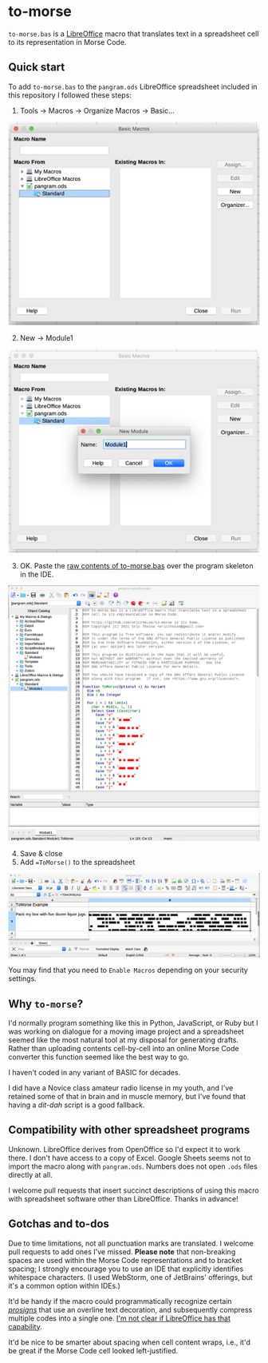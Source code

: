 # to-morse

`to-morse.bas` is a [LibreOffice](https://www.libreoffice.org/) macro that translates text in a spreadsheet cell to its representation in Morse Code.

## Quick start

To add `to-morse.bas` to the `pangram.ods` LibreOffice spreadsheet included in this repository I followed these steps:

  1. Tools → Macros → Organize Macros → Basic…

  ![Screenshot of first dialog box](./screenshots/1-basic.png)

  2. New → Module1

  ![Screenshot of second dialog box](./screenshots/2-module1.png)

  3. OK. Paste the [raw contents of to-morse.bas](https://raw.githubusercontent.com/erictheise/to-morse/main/to-morse.bas) over the program skeleton in the IDE.

  ![Screenshot of the macro contained in the IDE](./screenshots/3-IDE.png)

  4. Save & close
  5. Add `=ToMorse()` to the spreadsheet

![Screenshot of to-morse translating the pangram to Morse Code](./screenshots/4-results.png)

You may find that you need to `Enable Macros` depending on your security settings.


## Why `to-morse`?

I'd normally program something like this in Python, JavaScript, or Ruby but I was working on dialogue for a moving image project and a spreadsheet seemed like the most natural tool at my disposal for generating drafts. Rather than uploading contents cell-by-cell into an online Morse Code converter this function seemed like the best way to go.

I haven't coded in any variant of BASIC for decades.

I did have a Novice class amateur radio license in my youth, and I've retained some of that in brain and in muscle memory, but I've found that having a _dit-dah_ script is a good fallback.


## Compatibility with other spreadsheet programs

Unknown. LibreOffice derives from OpenOffice so I'd expect it to work there. I don't have access to a copy of Excel. Google Sheets seems not to import the macro along with `pangram.ods`. Numbers does not open `.ods` files directly at all.

I welcome pull requests that insert succinct descriptions of using this macro with spreadsheet software other than LibreOffice. Thanks in advance!


## Gotchas and to-dos

Due to time limitations, not all punctuation marks are translated. I welcome pull requests to add ones I've missed. __Please note__ that non-breaking spaces are used within the Morse Code representations and to bracket spacing; I strongly encourage you to use an IDE that explicitly identifies whitespace characters. (I used WebStorm, one of JetBrains' offerings, but it's a common option within IDEs.)

It'd be handy if the macro could programmatically recognize certain [_prosigns_](https://en.wikipedia.org/wiki/Prosigns_for_Morse_code) that use an overline text decoration, and subsequently compress multiple codes into a single one. [I'm not clear if LibreOffice has that capability](https://ask.libreoffice.org/en/question/302360/how-can-i-identify-decorated-text-eg-overlining-using-a-macro/).

It'd be nice to be smarter about spacing when cell content wraps, i.e., it'd be great if the Morse Code cell looked left-justified.
